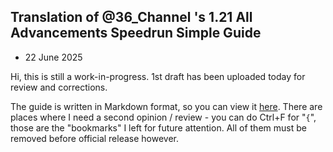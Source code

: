 ## Translation of @36_Channel 's 1.21 All Advancements Speedrun Simple Guide

- 22 June 2025

Hi, this is still a work-in-progress. 1st draft has been uploaded today for review and corrections. 

The guide is written in Markdown format, so you can view it [here](1.21_36_guide_eng/1.21_36_guide_eng_220625.md). There are places where I need a second opinion / review - you can do Ctrl+F for "`{`", those are the "bookmarks" I left for future attention. All of them must be removed before official release however.
